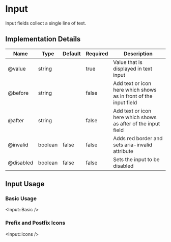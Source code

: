 # Input

Input fields collect a single line of text.

## Implementation Details

| Name  | Type | Default | Required | Description|
| ----- | ------ | ---- | ---- | ---- |
| @value   | string | | true | Value that is displayed in text input |
| @before   | string | | false | Add text or icon here which shows as in front of the input field |
| @after   | string | | false | Add text or icon here which shows as after of the input field |
| @invalid   | boolean | false | false | Adds red border and sets aria-invalid attribute |
| @disabled   | boolean | false | false | Sets the input to be disabled |

## Input Usage

### Basic Usage

<Input::Basic />

### Prefix and Postfix Icons

<Input::Icons />
